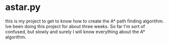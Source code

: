 # astar.py
this is my project to get to know how to create the A* path finding algorithm.
Ive been doing this project for about three weeks.
So far I'm sort of confused, but slowly and surely I will know everything about the A* algorithm.
